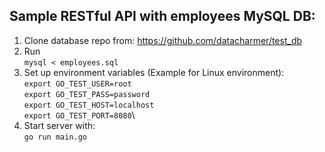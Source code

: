 ## Sample RESTful API with employees MySQL DB:

1. Clone database repo from: https://github.com/datacharmer/test_db
2. Run\
  `mysql < employees.sql`
3. Set up environment variables (Example for Linux environment):\
  `export GO_TEST_USER=root`\
  `export GO_TEST_PASS=password`\
  `export GO_TEST_HOST=localhost`\
  `export GO_TEST_PORT=8080`\
4. Start server with:\
  `go run main.go`
